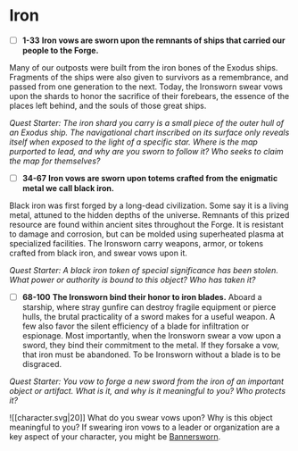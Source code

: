 # Iron
 - [ ] **1-33**  **Iron vows are sworn upon the remnants of ships that carried our people to the Forge.** 
 
Many of our outposts were built from the iron bones of the Exodus ships. Fragments of the ships were also given to survivors as a remembrance, and passed from one generation to the next. Today, the Ironsworn swear vows upon the shards to honor the sacrifice of their forebears, the essence of the places left behind, and the souls of those great ships.

*Quest Starter: The iron shard you carry is a small piece of the outer hull of an Exodus ship. The navigational chart inscribed on its surface only reveals itself when exposed to the light of a specific star. Where is the map purported to lead, and why are you sworn to follow it? Who seeks to claim the map for themselves?*

- [ ]  **34-67**  **Iron vows are sworn upon totems crafted from the enigmatic metal we call black iron.** 
 
Black iron was first forged by a long-dead civilization. Some say it is a living metal, attuned to the hidden depths of the universe. Remnants of this prized resource are found within ancient sites throughout the Forge. It is resistant to damage and corrosion, but can be molded using superheated plasma at specialized facilities. The Ironsworn carry weapons, armor, or tokens crafted from black iron, and swear vows upon it.

*Quest Starter: A black iron token of special significance has been stolen. What power or authority is bound to this object? Who has taken it?*

- [ ]  **68-100**  **The Ironsworn bind their honor to iron blades.** 
Aboard a starship, where stray gunfire can destroy fragile equipment or pierce hulls, the brutal practicality of a sword makes for a useful weapon. A few also favor the silent efficiency of a blade for infiltration or espionage. Most importantly, when the Ironsworn swear a vow upon a sword, they bind their commitment to the metal. If they forsake a vow, that iron must be abandoned. To be Ironsworn without a blade is to be disgraced.

*Quest Starter: You vow to forge a new sword from the iron of an important object or artifact. What is it, and why is it meaningful to you? Who protects it?*

![[character.svg|20]] What do you swear vows upon? Why is this object meaningful to you? If swearing iron vows to a leader or organization are a key aspect of your character, you might be [Bannersworn](Bannersworn.md).